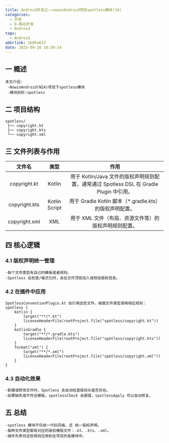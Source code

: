 ```yaml
---
title: Android开发之——nowinAndroid项目spotless模块(10)
categories:
  - 开发
  - D-移动开发
  - Android
tags:
  - Android
abbrlink: 1b05a633
date: 2025-09-26 16:59:14
---
```

## 一 概述

```
本文介绍:
 -NowinAndroid(NIA)项目下spotless模块
 -模块剖析:spotless
```

<!--more-->

## 二 项目结构

```
spotless/
 ├── copyright.kt
 ├── copyright.kts
 └── copyright.xml
```

## 三 文件列表与作用

|    文件名     |     类型      |                             作用                             |
| :-----------: | :-----------: | :----------------------------------------------------------: |
| copyright.kt  |    Kotlin     | 用于 Kotlin/Java 文件的版权声明规则配置，通常通过 Spotless DSL 在 Gradle Plugin 中引用。 |
| copyright.kts | Kotlin Script |   用于 Gradle Kotlin 脚本（*.gradle.kts）的版权声明配置。    |
| copyright.xml |      XML      |    用于 XML 文件（布局、资源文件等）的版权声明规则配置。     |

## 四 核心逻辑

### 4.1 版权声明统一管理

```
-每个文件类型有自己的模板或者规则。
-Spotless 在检查/格式化时，会在文件顶部加入或校验版权信息。
```

### 4.2 在插件中应用

```
SpotlessConventionPlugin.kt 会引用这些文件，根据文件类型调用相应规则：
spotless {
    kotlin {
        target("**/*.kt")
        licenseHeaderFile(rootProject.file("spotless/copyright.kt"))
    }
    kotlinGradle {
        target("**/*.gradle.kts")
        licenseHeaderFile(rootProject.file("spotless/copyright.kts"))
    }
    format("xml") {
        target("**/*.xml")
        licenseHeaderFile(rootProject.file("spotless/copyright.xml"))
    }
}
```

### 4.3 自动化效果

```
-新建或修改文件时，Spotless 会自动检查版权头是否存在。
-如果缺失或不符合模板，spotlessCheck 会报错，spotlessApply 可以自动修复。
```

## 五 总结

```
-spotless 模块不仅统一代码风格，还 统一版权声明。
-每种文件类型都有对应的版权模板文件：.kt、.kts、.xml。
-插件负责将这些规则应用到全项目的各模块中。
```

